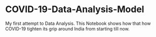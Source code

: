 # COVID-19-Data-Analysis-Model
My first attempt to Data Analysis. This Notebook shows how that how COVID-19 tighten its grip around India from starting till now.
